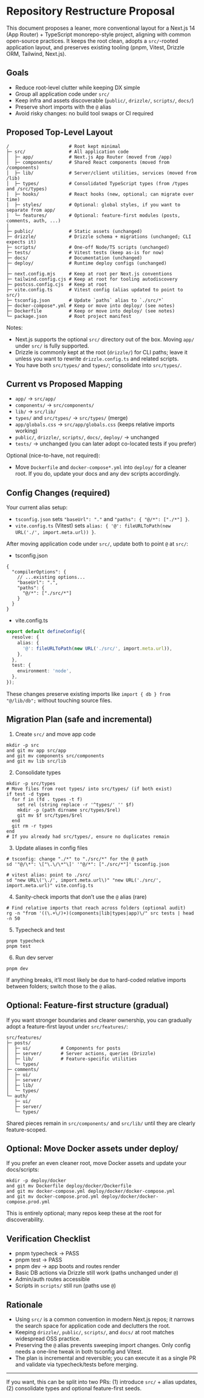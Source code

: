 # Repository Restructure Proposal

This document proposes a leaner, more conventional layout for a Next.js 14 (App Router) + TypeScript monorepo-style project, aligning with common open-source practices. It keeps the root clean, adopts a `src/`-rooted application layout, and preserves existing tooling (pnpm, Vitest, Drizzle ORM, Tailwind, Next.js).

## Goals

- Reduce root-level clutter while keeping DX simple
- Group all application code under `src/`
- Keep infra and assets discoverable (`public/`, `drizzle/`, `scripts/`, `docs/`)
- Preserve short imports with the `@` alias
- Avoid risky changes: no build tool swaps or CI required

## Proposed Top-Level Layout

```
/                      # Root kept minimal
├─ src/                # All application code
│  ├─ app/             # Next.js App Router (moved from /app)
│  ├─ components/      # Shared React components (moved from /components)
│  ├─ lib/             # Server/client utilities, services (moved from /lib)
│  ├─ types/           # Consolidated TypeScript types (from /types and /src/types)
│  ├─ hooks/           # React hooks (new, optional; can migrate over time)
│  ├─ styles/          # Optional: global styles, if you want to separate from app/
│  └─ features/        # Optional: feature-first modules (posts, comments, auth, ...)
│
├─ public/             # Static assets (unchanged)
├─ drizzle/            # Drizzle schema + migrations (unchanged; CLI expects it)
├─ scripts/            # One-off Node/TS scripts (unchanged)
├─ tests/              # Vitest tests (keep as-is for now)
├─ docs/               # Documentation (unchanged)
├─ deploy/             # Runtime deploy configs (unchanged)
│
├─ next.config.mjs     # Keep at root per Next.js conventions
├─ tailwind.config.cjs # Keep at root for tooling autodiscovery
├─ postcss.config.cjs  # Keep at root
├─ vite.config.ts      # Vitest config (alias updated to point to src/)
├─ tsconfig.json       # Update `paths` alias to `./src/*`
├─ docker-compose*.yml # Keep or move into deploy/ (see notes)
├─ Dockerfile          # Keep or move into deploy/ (see notes)
└─ package.json        # Root project manifest
```

Notes:
- Next.js supports the optional `src/` directory out of the box. Moving `app/` under `src/` is fully supported.
- Drizzle is commonly kept at the root (`drizzle/`) for CLI paths; leave it unless you want to rewrite `drizzle.config.ts` and related scripts.
- You have both `src/types/` and `types/`; consolidate into `src/types/`.

## Current vs Proposed Mapping

- `app/` → `src/app/`
- `components/` → `src/components/`
- `lib/` → `src/lib/`
- `types/` and `src/types/` → `src/types/` (merge)
- `app/globals.css` → `src/app/globals.css` (keeps relative imports working)
- `public/`, `drizzle/`, `scripts/`, `docs/`, `deploy/` → unchanged
- `tests/` → unchanged (you can later adopt co-located tests if you prefer)

Optional (nice-to-have, not required):
- Move `Dockerfile` and `docker-compose*.yml` into `deploy/` for a cleaner root. If you do, update your docs and any dev scripts accordingly.

## Config Changes (required)

Your current alias setup:
- `tsconfig.json` sets `"baseUrl": "."` and `"paths": { "@/*": ["./*"] }`.
- `vite.config.ts` (Vitest) sets `alias: { '@': fileURLToPath(new URL('./', import.meta.url)) }`.

After moving application code under `src/`, update both to point `@` at `src/`:

- tsconfig.json
```jsonc
{
  "compilerOptions": {
    // ...existing options...
    "baseUrl": ".",
    "paths": {
      "@/*": ["./src/*"]
    }
  }
}
```

- vite.config.ts
```ts
export default defineConfig({
  resolve: {
    alias: {
      '@': fileURLToPath(new URL('./src/', import.meta.url)),
    },
  },
  test: {
    environment: 'node',
  },
});
```

These changes preserve existing imports like `import { db } from "@/lib/db";` without touching source files.

## Migration Plan (safe and incremental)

1) Create `src/` and move app code

```fish
mkdir -p src
and git mv app src/app
and git mv components src/components
and git mv lib src/lib
```

2) Consolidate types

```fish
mkdir -p src/types
# Move files from root types/ into src/types/ (if both exist)
if test -d types
  for f in (fd . types -t f)
    set rel (string replace -r '^types/' '' $f)
    mkdir -p (path dirname src/types/$rel)
    git mv $f src/types/$rel
  end
  git rm -r types
end
# If you already had src/types/, ensure no duplicates remain
```

3) Update aliases in config files

```fish
# tsconfig: change "./*" to "./src/*" for the @ path
sd '"@/\*": \["\.\/\*"\]' '"@/*": ["./src/*"]' tsconfig.json

# vitest alias: point to ./src/
sd "new URL\('\./', import.meta.url\)" "new URL('./src/', import.meta.url)" vite.config.ts
```

4) Sanity-check imports that don’t use the `@` alias (rare)

```fish
# Find relative imports that reach across folders (optional audit)
rg -n "from '((\.+\/)+)(components|lib|types|app)\/" src tests | head -n 50
```

5) Typecheck and test

```fish
pnpm typecheck
pnpm test
```

6) Run dev server

```fish
pnpm dev
```

If anything breaks, it’ll most likely be due to hard-coded relative imports between folders; switch those to the `@` alias.

## Optional: Feature-first structure (gradual)

If you want stronger boundaries and clearer ownership, you can gradually adopt a feature-first layout under `src/features/`:

```
src/features/
├─ posts/
│  ├─ ui/           # Components for posts
│  ├─ server/       # Server actions, queries (Drizzle)
│  ├─ lib/          # Feature-specific utilities
│  └─ types/
├─ comments/
│  ├─ ui/
│  ├─ server/
│  ├─ lib/
│  └─ types/
└─ auth/
   ├─ ui/
   ├─ server/
   └─ types/
```

Shared pieces remain in `src/components/` and `src/lib/` until they are clearly feature-scoped.

## Optional: Move Docker assets under deploy/

If you prefer an even cleaner root, move Docker assets and update your docs/scripts:

```fish
mkdir -p deploy/docker
and git mv Dockerfile deploy/docker/Dockerfile
and git mv docker-compose.yml deploy/docker/docker-compose.yml
and git mv docker-compose.prod.yml deploy/docker/docker-compose.prod.yml
```

This is entirely optional; many repos keep these at the root for discoverability.

## Verification Checklist

- pnpm typecheck → PASS
- pnpm test → PASS
- pnpm dev → app boots and routes render
- Basic DB actions via Drizzle still work (paths unchanged under `@`)
- Admin/auth routes accessible
- Scripts in `scripts/` still run (paths use `@`)

## Rationale

- Using `src/` is a common convention in modern Next.js repos; it narrows the search space for application code and declutters the root.
- Keeping `drizzle/`, `public/`, `scripts/`, and `docs/` at root matches widespread OSS practice.
- Preserving the `@` alias prevents sweeping import changes. Only config needs a one-line tweak in both tsconfig and Vitest.
- The plan is incremental and reversible; you can execute it as a single PR and validate via typecheck/tests before merging.

---

If you want, this can be split into two PRs: (1) introduce `src/` + alias updates, (2) consolidate types and optional feature-first seeds.

